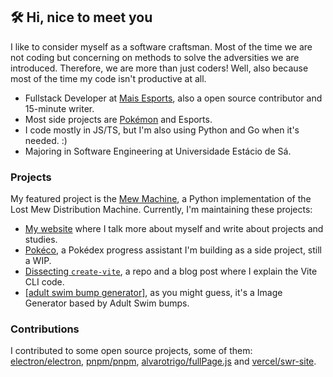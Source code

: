 ## 🛠 Hi, nice to meet you 

I like to consider myself as a software craftsman. Most of the time we are not coding but concerning on methods to solve the adversities we are introduced. Therefore, we are more than just coders! Well, also because most of the time my code isn't productive at all.

- Fullstack Developer at [Mais Esports](https://maisesports.com.br/), also a open source contributor and 15-minute writer.
- Most side projects are [Pokémon](https://github.com/guilherssousa/mew-machine) and Esports.
- I code mostly in JS/TS, but I'm also using Python and Go when it's needed. :)
- Majoring in Software Engineering at Universidade Estácio de Sá.
 
### Projects

My featured project is the [Mew Machine](https://github.com/guilherssousa/mew-machine), a Python implementation of the Lost Mew Distribution Machine. Currently, I'm maintaining these projects:
- [My website](https://guilherssousa.dev) where I talk more about myself and write about projects and studies.
- [Pokéco](https://github.com/guilherssousa/pokeco), a Pokédex progress assistant I'm building as a side project, still a WIP.
- [Dissecting `create-vite`](https://medium.com/@guilherssousa/dissecando-o-create-vite-entendendo-como-funciona-a-cli-do-vite-e6ddfa196029), a repo and a blog post where I explain the Vite CLI code.
- [[adult swim bump generator]](https://as-bump.vercel.app), as you might guess, it's a Image Generator based by Adult Swim bumps.

### Contributions

I contributed to some open source projects, some of them: [electron/electron](https://www.electronjs.org/pt), [pnpm/pnpm](https://pnpm.io/pt), [alvarotrigo/fullPage.js](https://github.com/alvarotrigo/fullPage.js) and [vercel/swr-site](https://swr.vercel.app/pt-BR).
